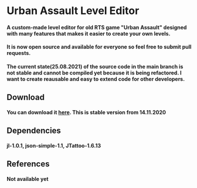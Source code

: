 # Urban Assault Level Editor

#### A custom-made level editor for old RTS game "Urban Assault" designed with many features that makes it easier to create your own levels.

#### It is now open source and available for everyone so feel free to submit pull requests.

#### The current state(25.08.2021) of the source code in the main branch is not stable and cannot be compiled yet because it is being refactored. I want to create reausable and easy to extend code for other developers.

## Download
#### You can download it [here](https://github.com/YdroDev/Urban-Assault-Level-Editor/releases/download/1.4.0a/UA.Level.Editor.jar). This is stable version from 14.11.2020

## Dependencies
#### jl-1.0.1, json-simple-1.1, JTattoo-1.6.13

## References
#### Not available yet